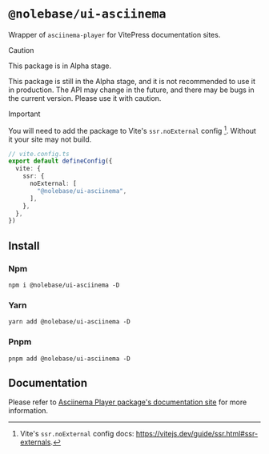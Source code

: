 # `@nolebase/ui-asciinema`

Wrapper of `asciinema-player` for VitePress documentation sites.

> [!CAUTION]
>
> This package is in Alpha stage.
>
> This package is still in the Alpha stage, and it is not recommended to use it in production. The API may change in the future, and there may be bugs in the current version. Please use it with caution.

> [!IMPORTANT]
>
> You will need to add the package to Vite's `ssr.noExternal` config [^1]. Without it your site may not build.
>
> ```typescript
> // vite.config.ts
> export default defineConfig({
>   vite: {
>     ssr: {
>       noExternal: [
>         "@nolebase/ui-asciinema",
>       ],
>     },
>   },
> })
> ```

[^1]: Vite's `ssr.noExternal` config docs: https://vitejs.dev/guide/ssr.html#ssr-externals.

## Install

### Npm

```shell
npm i @nolebase/ui-asciinema -D
```

### Yarn

```shell
yarn add @nolebase/ui-asciinema -D
```

### Pnpm

```shell
pnpm add @nolebase/ui-asciinema -D
```

## Documentation

Please refer to [Asciinema Player package's documentation site](https://nolebase-integrations.ayaka.io/en/ui/asciinema-player/) for more information.
